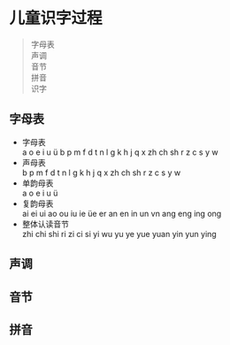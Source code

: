 儿童识字过程
=======================
> 字母表    
> 声调  
> 音节  
> 拼音  
> 识字 

## 字母表
* 字母表  
a o e i u ü b p m f d t n l g k h j q x zh ch sh r z c s y w   
* 声母表  
b p m f d t n l g k h j q x zh ch sh r z c s y w   
* 单韵母表  
a o e i u ü   
* 复韵母表  
ai ei ui ao ou iu ie üe er an en in un vn ang eng ing ong   
* 整体认读音节  
zhi chi shi ri zi ci si yi wu yu ye yue yuan yin yun ying   

## 声调
## 音节
## 拼音
